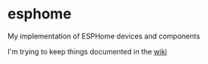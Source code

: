 # esphome
My implementation of ESPHome devices and components

I'm trying to keep things documented in the [wiki](../../wiki)
